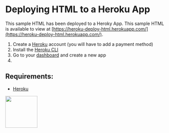 # Deploying HTML to a Heroku App

This sample HTML has been deployed to a Heroky App. This sample HTML is available to view at [https://heroku-deploy-html.herokuapp.com/](https://heroku-deploy-html.herokuapp.com/).

1. Create a [Heroku](https://signup.heroku.com/) account (you will have to add a payment method)
2. Install the [Heroku CLI](https://devcenter.heroku.com/articles/heroku-cli)
3. Go to your [dashboard](https://dashboard.heroku.com/) and create a new app
4. 

## Requirements:

* [Heroku](https://dashboard.heroku.com/)

<a href="https://codeadam.ca">
<img src="https://codeadam.ca/images/code-block.png" width="100">
</a>
